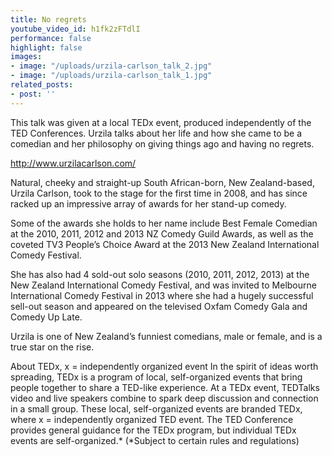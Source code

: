 ```yaml
---
title: No regrets
youtube_video_id: h1fk2zFTdlI
performance: false
highlight: false
images:
- image: "/uploads/urzila-carlson_talk_2.jpg"
- image: "/uploads/urzila-carlson_talk_1.jpg"
related_posts:
- post: ''
---
```


This talk was given at a local TEDx event, produced independently of the TED Conferences. Urzila talks about her life and how she came to be a comedian and her philosophy on giving things ago and having no regrets.

http://www.urzilacarlson.com/

Natural, cheeky and straight-up South African-born, New Zealand-based, Urzila Carlson, took to the stage for the first time in 2008, and has since racked up an impressive array of awards for her stand-up comedy.

Some of the awards she holds to her name include Best Female Comedian at the 2010, 2011, 2012 and 2013 NZ Comedy Guild Awards, as well as the coveted TV3 People’s Choice Award at the 2013 New Zealand International Comedy Festival.

She has also had 4 sold-out solo seasons (2010, 2011, 2012, 2013) at the New Zealand International Comedy Festival, and was invited to Melbourne International Comedy Festival in 2013 where she had a hugely successful sell-out season and appeared on the televised Oxfam Comedy Gala and Comedy Up Late.

Urzila is one of New Zealand’s funniest comedians, male or female, and is a true star on the rise.

About TEDx, x = independently organized event In the spirit of ideas worth spreading, TEDx is a program of local, self-organized events that bring people together to share a TED-like experience. At a TEDx event, TEDTalks video and live speakers combine to spark deep discussion and connection in a small group. These local, self-organized events are branded TEDx, where x = independently organized TED event. The TED Conference provides general guidance for the TEDx program, but individual TEDx events are self-organized.* (*Subject to certain rules and regulations)

